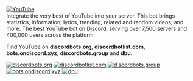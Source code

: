 [![YouTube](https://i.imgur.com/hxWopGa.png)](https://discordbots.org/bot/456633518882160642)  
Integrate the very best of YouTube into your server. This bot brings statistics, information, lyrics, trending, related and random videos, and more. The best YouTube bot on Discord, serving over 7,500 servers and 400,000 users across the platform.

Find YouTube on **discordbots.org**, **discordbotlist.com**, **bots.ondiscord.xyz**, **discordbots.group** and **dbu**.
  
[![discordbots.org](https://discordbots.org/api/widget/456633518882160642.svg)](https://discordbots.org/bot/youtube)
[![discordbotlist.com](https://discordbotlist.com/bots/456633518882160642/widget)](https://discordbotlist.com/bots/456633518882160642)
[![discordbots.group](https://discordbots.group/api/bot/456633518882160642/widget)](https://discordbots.group/bot/456633518882160642)
[![bots.ondiscord.xyz](https://bots.ondiscord.xyz/bots/456633518882160642/embed?theme=dark&showGuilds=true)](https://bots.ondiscord.xyz/bots/456633518882160642)
[![dbu](http://dbotuniverse.tk/api/bot/456633518882160642/widget)](https://e5e2b250.ngrok.io/bots/456633518882160642)
